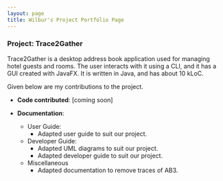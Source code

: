 ```yaml
---
layout: page
title: Wilbur's Project Portfolio Page
---
```


### Project: Trace2Gather

Trace2Gather is a desktop address book application used for managing hotel guests and rooms. The user interacts with it using a CLI, and it has a GUI created with JavaFX. It is written in Java, and has about 10 kLoC.

Given below are my contributions to the project.

* **Code contributed**: [coming soon]

* **Documentation**:
    * User Guide:
        * Adapted user guide to suit our project.
    * Developer Guide:
        * Adapted UML diagrams to suit our project.
        * Adapted developer guide to suit our project.
    * Miscellaneous
        * Adapted documentation to remove traces of AB3.
